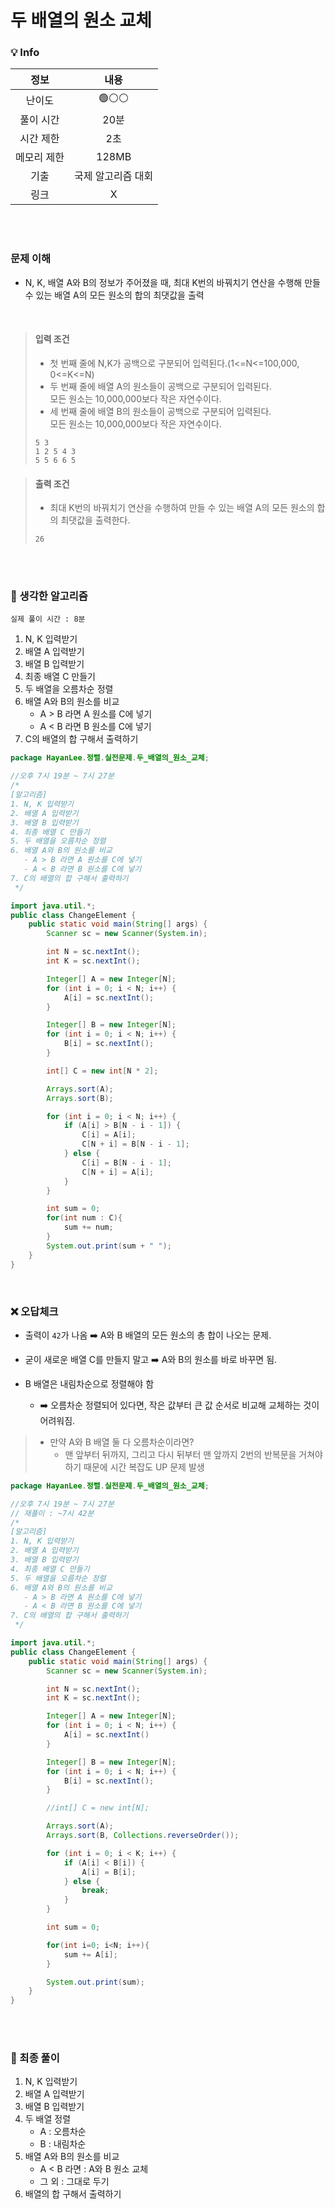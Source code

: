 # 두 배열의 원소 교체

### 💡 Info

|   정보    |     내용     |
|:-------:|:----------:|
|   난이도   |    🟢⚪⚪    |
|  풀이 시간  |    20분     | 
|  시간 제한  |     2초     |
| 메모리 제한  |   128MB    |
|   기출    | 국제 알고리즘 대회 |
|    링크   |     X      |

<br>
<br>

### 문제 이해
- N, K, 배열 A와 B의 정보가 주어졌을 때, 최대 K번의 바꿔치기 연산을 수행해 만들 수 있는 배열 A의 모든 원소의 합의 최댓값을 출력 

<br>

> #### 입력 조건
> - 첫 번째 줄에 N,K가 공백으로 구분되어 입력된다.(1<=N<=100,000, 0<=K<=N)
> - 두 번째 줄에 배열 A의 원소들이 공백으로 구분되어 입력된다. <br>
>   모든 원소는 10,000,000보다 작은 자연수이다.
> - 세 번째 줄에 배열 B의 원소들이 공백으로 구분되어 입력된다. <br>
>   모든 원소는 10,000,000보다 작은 자연수이다.
> ```
> 5 3
> 1 2 5 4 3
> 5 5 6 6 5
> ```

> #### 출력 조건
> - 최대 K번의 바꿔치기 연산을 수행하여 만들 수 있는 배열 A의 모든 원소의 합의 최댓값을 출력한다.
> ```
> 26
> ```

<br>
<br>

### 💭 생각한 알고리즘
```실제 풀이 시간 : 8분```
1. N, K 입력받기
2. 배열 A 입력받기
3. 배열 B 입력받기
4. 최종 배열 C 만들기
5. 두 배열을 오름차순 정렬
6. 배열 A와 B의 원소를 비교
   - A > B 라면 A 원소를 C에 넣기
   - A < B 라면 B 원소를 C에 넣기
7. C의 배열의 합 구해서 출력하기

```java
package HayanLee.정렬.실전문제.두_배열의_원소_교체;

//오후 7시 19분 ~ 7시 27분
/*
[알고리즘]
1. N, K 입력받기
2. 배열 A 입력받기
3. 배열 B 입력받기
4. 최종 배열 C 만들기
5. 두 배열을 오름차순 정렬
6. 배열 A와 B의 원소를 비교
   - A > B 라면 A 원소를 C에 넣기
   - A < B 라면 B 원소를 C에 넣기
7. C의 배열의 합 구해서 출력하기
 */

import java.util.*;
public class ChangeElement {
    public static void main(String[] args) {
        Scanner sc = new Scanner(System.in);

        int N = sc.nextInt();
        int K = sc.nextInt();

        Integer[] A = new Integer[N];
        for (int i = 0; i < N; i++) {
            A[i] = sc.nextInt();
        }

        Integer[] B = new Integer[N];
        for (int i = 0; i < N; i++) {
            B[i] = sc.nextInt();
        }

        int[] C = new int[N * 2];

        Arrays.sort(A);
        Arrays.sort(B);

        for (int i = 0; i < N; i++) {
            if (A[i] > B[N - i - 1]) {
                C[i] = A[i];
                C[N + i] = B[N - i - 1];
            } else {
                C[i] = B[N - i - 1];
                C[N + i] = A[i];
            }
        }

        int sum = 0;
        for(int num : C){
            sum += num;
        }
        System.out.print(sum + " ");
    }
}

```

<br>

### ❌ 오답체크
- 출력이 ```42```가 나옴 ➡️ A와 B 배열의 모든 원소의 총 합이 나오는 문제.


- 굳이 새로운 배열 C를 만들지 말고 ➡️ A와 B의 원소를 바로 바꾸면 됨.


- B 배열은 내림차순으로 정렬해야 함
  - ➡️ 오름차순 정렬되어 있다면, 작은 값부터 큰 값 순서로 비교해 교체하는 것이 어려워짐.
> - 만약 A와 B 배열 둘 다 오름차순이라면?
>   - 맨 앞부터 뒤까지, 그리고 다시 뒤부터 맨 앞까지 2번의 반복문을 거쳐야 하기 때문에 시간 복잡도 UP 문제 발생


```java
package HayanLee.정렬.실전문제.두_배열의_원소_교체;

//오후 7시 19분 ~ 7시 27분
// 재풀이 : ~7시 42분
/*
[알고리즘]
1. N, K 입력받기
2. 배열 A 입력받기
3. 배열 B 입력받기
4. 최종 배열 C 만들기
5. 두 배열을 오름차순 정렬
6. 배열 A와 B의 원소를 비교
   - A > B 라면 A 원소를 C에 넣기
   - A < B 라면 B 원소를 C에 넣기
7. C의 배열의 합 구해서 출력하기
 */

import java.util.*;
public class ChangeElement {
    public static void main(String[] args) {
        Scanner sc = new Scanner(System.in);

        int N = sc.nextInt();
        int K = sc.nextInt();

        Integer[] A = new Integer[N];
        for (int i = 0; i < N; i++) {
            A[i] = sc.nextInt()
        }

        Integer[] B = new Integer[N];
        for (int i = 0; i < N; i++) {
            B[i] = sc.nextInt();
        }

        //int[] C = new int[N];

        Arrays.sort(A);
        Arrays.sort(B, Collections.reverseOrder());

        for (int i = 0; i < K; i++) {
            if (A[i] < B[i]) {
                A[i] = B[i];
            } else {
                break;
            }
        }

        int sum = 0;

        for(int i=0; i<N; i++){
            sum += A[i];
        }

        System.out.print(sum);
    }
}


```

<br>
<br>

### 💭 최종 풀이
1. N, K 입력받기
2. 배열 A 입력받기
3. 배열 B 입력받기
5. 두 배열 정렬
   - A : 오름차순
   - B  : 내림차순
6. 배열 A와 B의 원소를 비교
    - A < B 라면 : A와 B 원소 교체
    - 그 외 : 그대로 두기
7. 배열의 합 구해서 출력하기